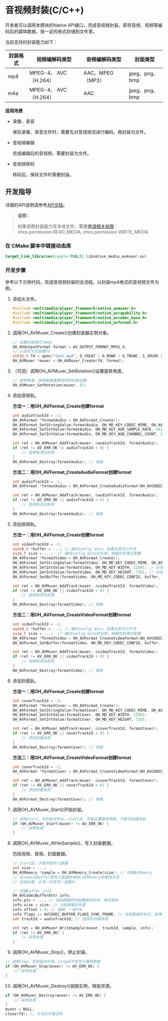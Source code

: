 # 音视频封装(C/C++)

开发者可以调用本模块的Native API接口，完成音视频封装，即将音频、视频等编码后的媒体数据，按一定的格式存储到文件里。

当前支持的封装能力如下：

| 封装格式 | 视频编解码类型        | 音频编解码类型   | 封面类型       |
| -------- | --------------------- | ---------------- | -------------- |
| mp4      | MPEG-4、 AVC（H.264） | AAC、MPEG（MP3） | jpeg、png、bmp |
| m4a      | MPEG-4、 AVC（H.264） | AAC              | jpeg、png、bmp |

**适用场景**

- 录像、录音
  
  保存录像、录音文件时，需要先对音视频流进行编码，再封装为文件。

- 音视频编辑
  
  完成编辑后的音视频，需要封装为文件。

- 音视频转码

  转码后，保存文件时需要封装。

## 开发指导

详细的API说明请参考[API文档](../reference/native-apis/_a_v_muxer.md)。

> **说明：**
>
> 如果调用封装能力写本地文件，需要[申请相关权限](../security/accesstoken-guidelines.md)：ohos.permission.READ_MEDIA, ohos.permission.WRITE_MEDIA

### 在 CMake 脚本中链接动态库

``` cmake
target_link_libraries(sample PUBLIC libnative_media_avmuxer.so)
```

### 开发步骤

参考以下示例代码，完成音视频封装的全流程。以封装mp4格式的音视频文件为例。

1. 添加头文件。

   ```c++
   #include <multimedia/player_framework/native_avmuxer.h>
   #include <multimedia/player_framework/native_avcapability.h>
   #include <multimedia/player_framework/native_avcodec_base.h>
   #include <multimedia/player_framework/native_avformat.h>
   ```

2. 调用OH_AVMuxer_Create()创建封装器实例对象。

   ``` c++
   // 设置封装格式为mp4
   OH_AVOutputFormat format = AV_OUTPUT_FORMAT_MPEG_4;
   // 以读写方式创建fd
   int32_t fd = open("test.mp4", O_CREAT | O_RDWR | O_TRUNC, S_IRUSR | S_IWUSR);
   OH_AVMuxer *muxer = OH_AVMuxer_Create(fd, format);
   ```

3. （可选）调用OH_AVMuxer_SetRotation()设置旋转角度。

   ``` c++
   // 旋转角度，视频画面需要旋转的时候设置
   OH_AVMuxer_SetRotation(muxer, 0);
   ```

4. 添加音频轨。

   **方法一：用OH_AVFormat_Create创建format**

   ``` c++
   int audioTrackId = -1;
   OH_AVFormat *formatAudio = OH_AVFormat_Create();
   OH_AVFormat_SetStringValue(formatAudio, OH_MD_KEY_CODEC_MIME, OH_AVCODEC_MIMETYPE_AUDIO_AAC); // 必填
   OH_AVFormat_SetIntValue(formatAudio, OH_MD_KEY_AUD_SAMPLE_RATE, 44100); // 必填
   OH_AVFormat_SetIntValue(formatAudio, OH_MD_KEY_AUD_CHANNEL_COUNT, 2); // 必填
   
   int ret = OH_AVMuxer_AddTrack(muxer, &audioTrackId, formatAudio);
   if (ret != AV_ERR_OK || audioTrackId < 0) {
       // 音频轨添加失败
   }
   OH_AVFormat_Destroy(formatAudio); // 销毁
   ```

   **方法二：用OH_AVFormat_CreateAudioFormat创建format**

   ``` c++
   int audioTrackId = -1;
   OH_AVFormat *formatAudio = OH_AVFormat_CreateAudioFormat(OH_AVCODEC_MIMETYPE_AUDIO_AAC, 44100, 2);
   
   int ret = OH_AVMuxer_AddTrack(muxer, &audioTrackId, formatAudio);
   if (ret != AV_ERR_OK || audioTrackId < 0) {
       // 音频轨添加失败
   }
   OH_AVFormat_Destroy(formatAudio); // 销毁
   ```

5. 添加视频轨。

   **方法一：用OH_AVFormat_Create创建format**

   ``` c++
   int videoTrackId = -1;
   uint8_t *buffer = ...; // 编码config data，如果没有可以不传
   size_t size = ...;  // 编码config data的长度，根据实际情况配置
   OH_AVFormat *formatVideo = OH_AVFormat_Create();
   OH_AVFormat_SetStringValue(formatVideo, OH_MD_KEY_CODEC_MIME, OH_AVCODEC_MIMETYPE_VIDEO_MPEG4); // 必填
   OH_AVFormat_SetIntValue(formatVideo, OH_MD_KEY_WIDTH, 1280); // 必填
   OH_AVFormat_SetIntValue(formatVideo, OH_MD_KEY_HEIGHT, 720); // 必填
   OH_AVFormat_SetBuffer(formatVideo, OH_MD_KEY_CODEC_CONFIG, buffer, size); // 非必须
   
   int ret = OH_AVMuxer_AddTrack(muxer, &videoTrackId, formatVideo);
   if (ret != AV_ERR_OK || videoTrackId < 0) {
       // 视频轨添加失败
   }
   OH_AVFormat_Destroy(formatVideo); // 销毁
   ```

   **方法二：用OH_AVFormat_CreateVideoFormat创建format**

   ``` c++
   int videoTrackId = -1;
   uint8_t *buffer = ...; // 编码config data，如果没有可以不传
   size_t size = ...;  // 编码config data的长度，根据实际情况配置
   OH_AVFormat *formatVideo = OH_AVFormat_CreateVideoFormat(OH_AVCODEC_MIMETYPE_VIDEO_MPEG4, 1280, 720);
   OH_AVFormat_SetBuffer(formatVideo, OH_MD_KEY_CODEC_CONFIG, buffer, size); // 非必须
   
   int ret = OH_AVMuxer_AddTrack(muxer, &videoTrackId, formatVideo);
   if (ret != AV_ERR_OK || videoTrackId < 0) {
       // 视频轨添加失败
   }
   OH_AVFormat_Destroy(formatVideo); // 销毁
   ```

6. 添加封面轨。

   **方法一：用OH_AVFormat_Create创建format**

   ``` c++
   int coverTrackId = -1;
   OH_AVFormat *formatCover = OH_AVFormat_Create();
   OH_AVFormat_SetStringValue(formatCover, OH_MD_KEY_CODEC_MIME, OH_AVCODEC_MIMETYPE_IMAGE_JPG);
   OH_AVFormat_SetIntValue(formatCover, OH_MD_KEY_WIDTH, 1280);
   OH_AVFormat_SetIntValue(formatCover, OH_MD_KEY_HEIGHT, 720);
   
   int ret = OH_AVMuxer_AddTrack(muxer, &coverTrackId, formatCover);
   if (ret != AV_ERR_OK || coverTrackId < 0) {
       // 添加封面失败
   }
   OH_AVFormat_Destroy(formatCover); // 销毁
   ```

   **方法二：用OH_AVFormat_CreateVideoFormat创建format**

   ``` c++
   int coverTrackId = -1;
   OH_AVFormat *formatCover = OH_AVFormat_CreateVideoFormat(OH_AVCODEC_MIMETYPE_IMAGE_JPG, 1280, 720);
   
   int ret = OH_AVMuxer_AddTrack(muxer, &coverTrackId, formatCover);
   if (ret != AV_ERR_OK || coverTrackId < 0) {
       // 添加封面失败
   }
   OH_AVFormat_Destroy(formatCover); // 销毁
   ```

7. 调用OH_AVMuxer_Start()开始封装。

   ``` c++
   // 调用start，写封装文件头。start后，不能设置媒体参数、不能添加媒体轨
   if (OH_AVMuxer_Start(muxer) != AV_ERR_OK) {
       // 异常处理
   }
   ```

8. 调用OH_AVMuxer_WriteSample()，写入封装数据。

   包括视频、音频、封面数据。

   ``` c++
   // start后，才能开始写入数据
   int size = ...;
   OH_AVMemory *sample = OH_AVMemory_Create(size); // 创建AVMemory
   // 往sampleBuffer里写入数据参考OH_AVMemory的使用方法
   // 封装封面，必须一次写完一张图片
   
   // 创建buffer info
   OH_AVCodecBufferAttr info;
   info.pts = ...; // 当前数据的开始播放的时间，单位微秒
   info.size = size; // 当前数据的长度
   info.offset = 0; // 偏移，一般为0
   info.flags |= AVCODEC_BUFFER_FLAGS_SYNC_FRAME; // 当前数据的标志。具体参考OH_AVCodecBufferFlags
   int trackId = audioTrackId; // 选择写的媒体轨
   
   int ret = OH_AVMuxer_WriteSample(muxer, trackId, sample, info);
   if (ret != AV_ERR_OK) {
       // 异常处理
   }
   ```

9.  调用OH_AVMuxer_Stop()，停止封装。

   ``` c++
   // 调用stop，写封装文件尾。stop后不能写入媒体数据
   if (OH_AVMuxer_Stop(muxer) != AV_ERR_OK) {
       // 异常处理
   }
   ```

10. 调用OH_AVMuxer_Destroy()销毁实例，释放资源。

   ``` c++
   if (OH_AVMuxer_Destroy(muxer) != AV_ERR_OK) {
       // 异常处理
   }
   muxer = NULL;
   close(fd); // 关闭文件描述符
   ```
